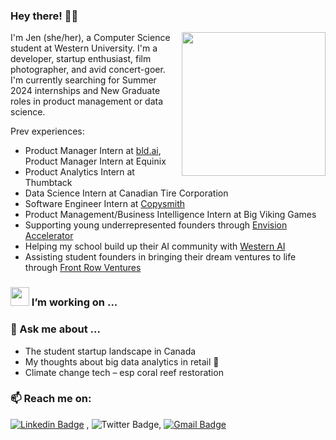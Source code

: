 ### Hey there! 👋✨
<img align='right' src="https://media.giphy.com/media/h5vCZ5J3EJBQ7IkvO9/giphy.gif" width="230">

I'm Jen (she/her), a Computer Science student at Western University. I'm a developer, startup enthusiast, film photographer, and avid concert-goer. 
I'm currently searching for Summer 2024 internships and New Graduate roles in product management or data science. 

Prev experiences:
- Product Manager Intern at [bld.ai](www.bld.ai), Product Manager Intern at Equinix
-  Product Analytics Intern at Thumbtack
-  Data Science Intern at Canadian Tire Corporation
-  Software Engineer Intern at [Copysmith](https://www.copysmith.ai/)
-  Product Management/Business Intelligence Intern at Big Viking Games
-  Supporting young underrepresented founders through [Envision Accelerator](https://www.envisionaccelerator.com/) 
- Helping my school build up their AI community with [Western AI](https://www.facebook.com/westernuai)
- Assisting student founders in bringing their dream ventures to life through [Front Row Ventures](https://frontrow.ventures/)

### <img src="https://media.giphy.com/media/1g0NvwH9ysw9XYhDi1/giphy.gif" width="30"> I’m working on ...

<!--- ### <img src="https://media.giphy.com/media/UQVe6R4bB6l66SpIwN/giphy.gif" width="30"> I’m learning ...
- AI marketing techniques to boost the ROI of marketing campaigns --->

### 💬 Ask me about ...
- The student startup landscape in Canada
- My thoughts about big data analytics in retail 🛒
- Climate change tech – esp coral reef restoration

### 📫 Reach me on: 
[![Linkedin Badge](https://img.shields.io/badge/-LinkedIn-blue?style=flat-square&logo=Linkedin&logoColor=white&link=https://www.linkedin.com/in/jennifer-jy-zhang/)](https://www.linkedin.com/in/jennifer-jy-zhang/) , ![Twitter Badge](https://img.shields.io/twitter/follow/jenniferjyzhang?style=social), [![Gmail Badge](https://img.shields.io/badge/-Gmail-c14438?style=flat-square&logo=Gmail&logoColor=white&link=mailto:jenniferz0401@gmail.com.com)](mailto:jenniferz0401@gmail.com)



